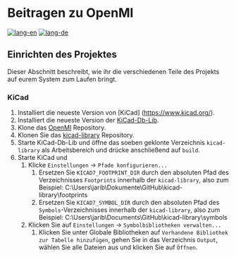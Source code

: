 # Beitragen zu OpenMI

[![lang-en](https://img.shields.io/badge/lang-en-inactive?style=for-the-badge)](CONTRIBUTING.md)
[![lang-de](https://img.shields.io/badge/lang-de-informational?style=for-the-badge)](CONTRIBUTING.de.md)

## Einrichten des Projektes

Dieser Abschnitt beschreibt, wie ihr die verschiedenen Teile des Projekts auf eurem System zum Laufen bringt.

### KiCad

1. Installiert die neueste Version von [KiCad] (https://www.kicad.org/).
2. Installiert die neueste Version der [KiCad-Db-Lib](https://github.com/Projektanker/kicad-db-lib/releases).
3. Klone das [OpenMI]((https://github.com/OpenCleanEnergy/OpenMI.git)) Repository.
4. Klonen Sie das [kicad-library](https://github.com/OpenCleanEnergy/kicad-library) Repository.
5. Starte KiCad-Db-Lib und öffne das soeben geklonte Verzeichnis `kicad-library` als Arbeitsbereich und drücke anschließend auf `build`.
6. Starte KiCad und
   1. Klicke `Einstellungen` -> `Pfade konfigurieren...`
      1. Ersetzen Sie `KICAD7_FOOTPRINT_DIR` durch den absoluten Pfad des Verzeichnisses `Footprints` innerhalb der `kicad-library`, also zum Beispiel: C:\Users\jarib\Dokumente\GitHub\kicad-library\footprints
      2. Ersetzen Sie `KICAD7_SYMBOL_DIR` durch den absoluten Pfad des `Symbols`-Verzeichnisses innerhalb der `kicad-library`, also zum Beispiel: C:\Users\jarib\Documents\GitHub\kicad-library\symbols
   2. Klicken Sie auf `Einstellungen` -> `Symbolbibliotheken verwalten...`
      1. Klicken Sie unter Globale Bibliotheken auf `Vorhandene Bibliothek zur Tabelle hinzufügen`, gehen Sie in das Verzeichnis `Output`, wählen Sie alle Dateien aus und klicken Sie auf `Öffnen`.
